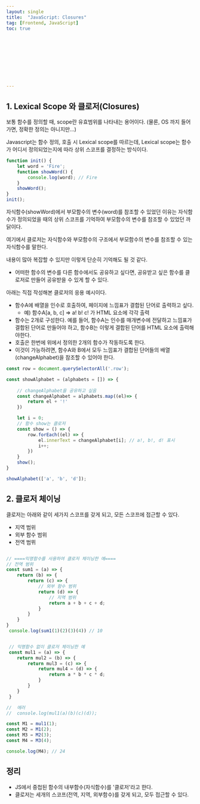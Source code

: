 ```yaml
---
layout: single
title:  "JavaScript: Closures"
tag: [Frontend, JavaScript]
toc: true 










---
```


## 1. Lexical Scope 와 클로저(Closures)

보통 함수를 정의할 때, scope란 유효범위를 나타내는 용어이다. (물론, OS 까지 들어가면, 정확한 정의는 아니지만...)

Javascript는 함수 정의, 호출 시 Lexical scope를 따르는데, Lexical scope는 함수가 어디서 정의되었는지에 따라 상위 스코프를 결정하는 방식이다.

```javascript
function init() {
    let word = 'Fire';
    function showWord() {
        console.log(word); // Fire
    }
    showWord();
}
init();
```

자식함수(showWord)에서 부모함수의 변수(word)를 참조할 수 있었던 이유는 자식함수가 정의되었을 때의 상위 스코프를 기억하여 부모함수의 변수를 참조할 수 있었던 까닭이다.

여기에서 클로저는 자식함수와 부모함수의 구조에서 부모함수의 변수를 참조할 수 있는 자식함수를 말한다.

내용이 많아 복잡할 수 있지만 이렇게 단순히 기억해도 될 것 같다.

- 어떠한 함수의 변수를 다른 함수에서도 공유하고 싶다면, 공유받고 싶은 함수를 클로저로 만들어 공유받을 수 있게 할 수 있다.



아래는 직접 작성해본 클로저의 응용 예시이다.

- 함수A에 배열을 인수로 호출하여, 페이지에 느낌표가 결합된 단어로 출력하고 싶다.
  - 예) 함수A[a, b, c] => a! b! c! 가 HTML 요소에 각각 출력
-  함수는 2개로 구성한다. 예를 들어, 함수A는 인수를 매개변수에 전달하고 느낌표가 결합된 단어로 만들어야 하고, 함수B는 이렇게 결합된 단어를 HTML 요소에 출력해야한다.
- 호출은 한번에 위에서 정의한 2개의 함수가 작동하도록 한다.
- 이것이 가능하려면, 함수A와 B에서 모두 느낌표가 결합된 단어들의 배열(changeAlphabet)을 참조할 수 있어야 한다.

```javascript
const row = document.querySelectorAll('.row');

const showAlphabet = (alphabets = []) => {
    
    // changeAlphabet을 공유하고 싶음
    const changeAlphabet = alphabets.map((el)=> { 
        return el + '!'
    })

    let i = 0;
    // 함수 show는 클로저
    const show = () => {
        row.forEach((el) => {
            el.innerText = changeAlphabet[i]; // a!, b!, d! 표시
            i++;
        })
    }
    show();
}

showAlphabet(['a', 'b', 'd']);
```









## 2. 클로저 체이닝

클로저는 아래와 같이 세가지 스코프를 갖게 되고, 모든 스코프에 접근할 수 있다.

- 지역 범위
- 외부 함수 범위
- 전역 범뮈

```javascript

// ====익명함수를 사용하여 클로저 체이닝한 예====
// 전역 범위
const sum1 = (a) => {
    return (b) => {
        return (c) => {
        	// 외부 함수 범위
            return (d) => {
            	// 지역 범위
                return a + b + c + d;
            }
        }
    }
}
 console.log(sum1(1)(2)(3)(4)) // 10


 // 익명함수 없이 클로저 체이닝한 예
 const mul1 = (a) => {
    return mul2 = (b) => {
        return mul3 = (c) => {
            return mul4 = (d) => {
                return a * b * c * d;
            }
        }
    }
 }

//  에러
//  console.log(mul1(a)(b)(c)(d));

const M1 = mul1(1);
const M2 = M1(2);
const M3 = M2(3);
const M4 = M3(4);

console.log(M4); // 24

```







## 정리

- JS에서 중첩된 함수의 내부함수(자식함수)를 '클로저'라고 한다.
- 클로저는 세개의 스코프(전역, 지역, 외부함수)를 갖게 되고, 모두 접근할 수 있다.





